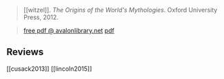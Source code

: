 > [[witzel]]. *The Origins of the World's Mythologies*. Oxford University Press, 2012. 

> [free pdf @ avalonlibrary.net](https://avalonlibrary.net/ebooks/E.%20J.%20Michael%20Witzel%20-%20The%20Origins%20of%20the%20World%27s%20Mythologies.pdf)
> [pdf](a/m-witzel2012.pdf)

## Reviews
[[cusack2013]]
[[lincoln2015]]